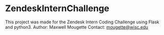# ZendeskInternChallenge
This project was made for the Zendesk Intern Coding Challenge using Flask and python3.
Author: Maxwell Mougette
Contact: mougette@wisc.edu
